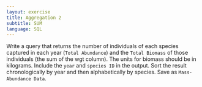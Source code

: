 ```yaml
---
layout: exercise
title: Aggregation 2
subtitle: SUM
language: SQL
---
```


Write a query that returns the number of individuals of each species
captured in each year (`Total Abundance`) and the `Total Biomass` of those individuals (the sum of the wgt column). The units for biomass should be in kilograms. Include the `year` and `species ID` in the output. Sort the result
chronologically by year and then alphabetically by species. Save as
`Mass-Abundance Data`.
